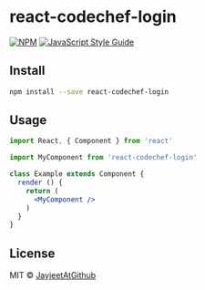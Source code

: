 # react-codechef-login

> 

[![NPM](https://img.shields.io/npm/v/react-codechef-login.svg)](https://www.npmjs.com/package/react-codechef-login) [![JavaScript Style Guide](https://img.shields.io/badge/code_style-standard-brightgreen.svg)](https://standardjs.com)

## Install

```bash
npm install --save react-codechef-login
```

## Usage

```jsx
import React, { Component } from 'react'

import MyComponent from 'react-codechef-login'

class Example extends Component {
  render () {
    return (
      <MyComponent />
    )
  }
}
```

## License

MIT © [JayjeetAtGithub](https://github.com/JayjeetAtGithub)
